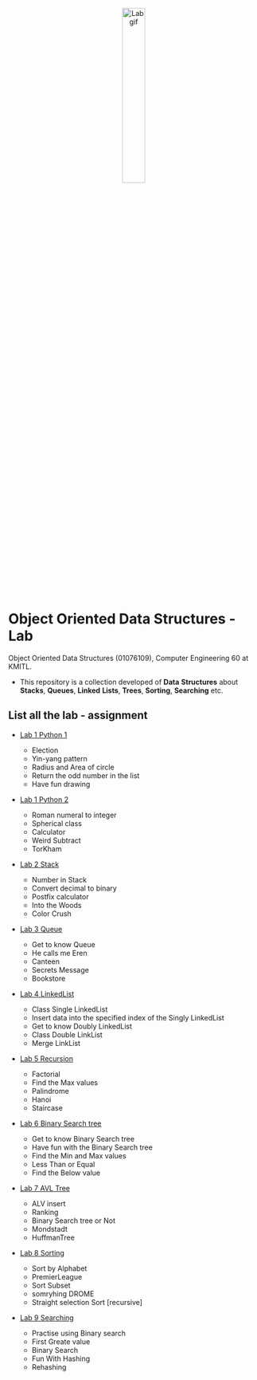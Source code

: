 <p align="center">
 <img src="https://media.giphy.com/media/v1.Y2lkPTc5MGI3NjExODdtaDRyOWp1c25sM2Q4c3E2eHF5ajVyd2g1MzJjNTBobHM4NnZweiZlcD12MV9pbnRlcm5hbF9naWZfYnlfaWQmY3Q9cw/HEPwfdu6T6svpPE1eN/giphy.gif"  width="30%" height="30%" alt="Lab gif"/>
</p>

# Object Oriented Data Structures - Lab
Object Oriented Data Structures (01076109), Computer Engineering 60 at KMITL.

- This repository is a collection developed of **Data** **Structures** about **Stacks**, **Queues**, **Linked** **Lists**, **Trees**, **Sorting**, **Searching** etc.

## List all the lab - assignment 
- [Lab 1 Python 1](lab-1-python-1)
  - Election
  - Yin-yang pattern 
  - Radius and Area of circle
  - Return the odd number in the list
  - Have fun drawing
    
- [Lab 1 Python 2](lab-1-python-2)
  - Roman numeral to integer
  - Spherical class
  - Calculator
  - Weird Subtract
  - TorKham

- [Lab 2 Stack](lab-2-stack)
  - Number in Stack
  - Convert decimal to binary
  - Postfix calculator
  - Into the Woods
  - Color Crush
 
- [Lab 3 Queue](lab-3-queue)
  - Get to know Queue
  - He calls me Eren
  - Canteen
  - Secrets Message
  - Bookstore
 
- [Lab 4 LinkedList](lab-4-linked-list)
  - Class Single LinkedList
  - Insert data into the specified index of the Singly LinkedList
  - Get to know Doubly LinkedList
  - Class Double LinkList
  - Merge LinkList
 
    
- [Lab 5 Recursion](lab-5-recurion)
  - Factorial
  - Find the Max values
  - Palindrome
  - Hanoi
  - Staircase

- [Lab 6 Binary Search tree](lab-6-binary-search-tree)
  - Get to know Binary Search tree
  - Have fun with the Binary Search tree
  - Find the Min and Max values
  - Less Than or Equal
  - Find the Below value
 
- [Lab 7 AVL Tree](lab-7-avl-tree)
  - ALV insert
  - Ranking
  - Binary Search tree or Not
  - Mondstadt
  - HuffmanTree
 
- [Lab 8 Sorting](lab-8-sorting)
  - Sort by Alphabet
  - PremierLeague
  - Sort Subset
  - somryhing DROME
  - Straight selection Sort [recursive]

- [Lab 9 Searching](lab-8-sorting)
  - Practise using Binary search
  - First Greate value
  - Binary Search
  - Fun With Hashing
  - Rehashing
